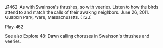 ♫462. As with Swainson's thrushes, so with veeries. Listen to how the
birds attend to and match the calls of their awaking neighbors. June 26,
2011. Quabbin Park, Ware, Massachusetts. (1:23)

Play-462

See also Explore 48: Dawn calling choruses in Swainson's thrushes and
veeries.
